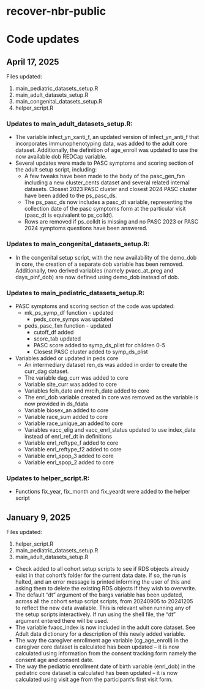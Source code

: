 # recover-nbr-public

# Code updates 

## April 17, 2025

Files updated:
1. main_pediatric_datasets_setup.R
1. main_adult_datasets_setup.R
1. main_congenital_datasets_setup.R
1. helper_script.R

### Updates to main_adult_datasets_setup.R:
* The variable infect_yn_xanti_f, an updated version of infect_yn_anti_f that incorporates immunophenotyping data, was added to the adult core dataset. Additionally, the definition of age_enroll was updated to use the now available dob REDCap variable.  
* Several updates were made to PASC symptoms and scoring section of the adult setup script, including: 
    * A few tweaks have been made to the body of the pasc_gen_fxn including a new cluster_cents dataset and several related internal datasets. Closest 2023 PASC cluster and closest 2024 PASC cluster have been added to the ps_pasc_ds.
    * The ps_pasc_ds now includes a pasc_dt variable, representing the collection date of the pasc symptoms form at the particular visit (pasc_dt is equivalent to ps_colldt). 
    * Rows are removed if ps_colldt is missing and no PASC 2023 or PASC 2024 symptoms questions have been answered.

### Updates to main_congenital_datasets_setup.R:
* In the congenital setup script, with the new availability of the demo_dob in core, the creation of a separate dob variable has been removed. Additionally, two derived variables (namely pvacc_at_preg and days_pinf_dob) are now defined using demo_dob instead of dob. 

### Updates to main_pediatric_datasets_setup.R: 
* PASC symptoms and scoring section of the code was updated:
    * mk_ps_symp_df function - updated
        * peds_core_symps was updated 
    * peds_pasc_fxn function - updated
        * cutoff_df added
        * score_tab updated 
        * PASC score added to symp_ds_plist for children 0-5
        * Closest PASC cluster added to symp_ds_plist
* Variables added or updated in peds core
    * An intermediary dataset ren_ds was added in order to create the curr_dag dataset.   
    * The variable dag_curr was added to core
    * Variable site_curr was added to core
    * Variables fcih_date and mrcih_date added to core
    * The enrl_dob variable created in core was removed as the variable is now provided in ds_fdata 
    * Variable biosex_an added to core
    * Variable race_sum added to core
    * Variable race_unique_an added to core
    * Variables vacc_elig and vacc_enrl_status updated to use index_date instead of enrl_ref_dt in definitions
    * Variable enrl_reftype_f added to core
    * Variable enrl_reftype_f2 added to core
    * Variable enrl_spop_3 added to core
    * Variable enrl_spop_2 added to core
### Updates to helper_script.R:
* Functions fix_year, fix_month and fix_yeardt were added to the helper script

## January 9, 2025

Files updated:
1. helper_script.R
2. main_pediatric_datasets_setup.R
3. main_adult_datasets_setup.R

* Check added to all cohort setup scripts to see if RDS objects already exist in that cohort’s folder for the current data date. If so, the run is halted, and an error message is printed informing the user of this and asking them to delete the existing RDS objects if they wish to overwrite. 
* The default “dt” argument of the bargs variable has been updated, across all the cohort setup script scripts, from 20240905 to 20241205 to reflect the new data available. This is relevant when running any of the setup scripts interactively. If run using the shell file, the “dt” argument entered there will be used.
* The variable fvacc_index is now included in the adult core dataset. See Adult data dictionary for a description of this newly added variable. 
* The way the caregiver enrollment age variable (cg_age_enroll) in the caregiver core dataset is calculated has been updated – it is now calculated using information from the consent tracking form namely the consent age and consent date. 
* The way the pediatric enrollment date of birth variable (enrl_dob) in the pediatric core dataset is calculated has been updated – it is now calculated using visit age from the participant’s first visit form.  
